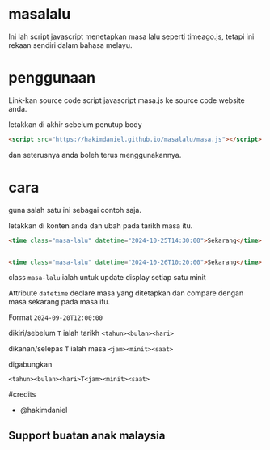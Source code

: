 # masalalu
Ini lah script javascript menetapkan masa lalu seperti timeago.js, tetapi ini rekaan sendiri dalam bahasa melayu.

# penggunaan
Link-kan source code script javascript masa.js ke source code website anda.

letakkan di akhir sebelum penutup body
```html
<script src="https://hakimdaniel.github.io/masalalu/masa.js"></script>
```

dan seterusnya anda boleh terus menggunakannya.

# cara
guna salah satu ini sebagai contoh saja.

letakkan di konten anda dan ubah pada tarikh masa itu.
```html
<time class="masa-lalu" datetime="2024-10-25T14:30:00">Sekarang</time>


<time class="masa-lalu" datetime="2024-10-26T10:20:00">Sekarang</time>
```
class `masa-lalu` ialah untuk update display setiap satu minit

Attribute `datetime` declare masa yang ditetapkan dan compare dengan masa sekarang pada masa itu.

Format ``2024-09-20T12:00:00``

dikiri/sebelum `T` ialah tarikh `<tahun><bulan><hari>`

dikanan/selepas `T` ialah masa `<jam><minit><saat>`

digabungkan
```
<tahun><bulan><hari>T<jam><minit><saat>
```

#credits
- @hakimdaniel

## Support buatan anak malaysia
